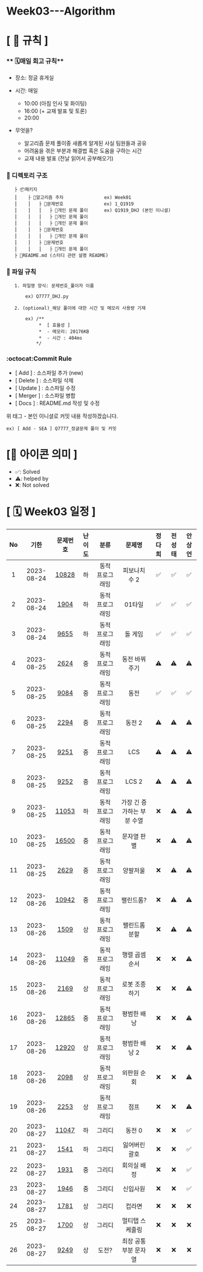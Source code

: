 # Week03---Algorithm

# **[ 🚫 규칙 ]**

### ** 🗓매일 회고 규칙**
- 장소: 정글 휴게실
- 시간: 매일
    - 10:00  (아침 인사 및 화이팅)
    - 16:00  (+ 교재 발표 및 토론)
    - 20:00  
    
- 무엇을?
    - 알고리즘 문제 풀이중 새롭게 알게된 사실 팀원들과 공유
    - 어려움을 겪은 부분과 해결법 혹은 도움을 구하는 시간
    - 교재 내용 발표 (전날 읽어서 공부해오기)

### **📌 디렉토리 구조**

       ├ 📦패키지
       ⎮    ├ 📁알고리즘 주차               ex) Week01
       ⎮    ⎮   ├ 📁문제번호               ex) 1_Q1919
       ⎮    ⎮   ⎮   ├︎ 📃개인 문제 풀이      ex) Q1919_DHJ (본인 이니셜)
       ⎮    ⎮   ⎮   ├︎ 📃개인 문제 풀이
       ⎮    ⎮   ⎮   ├ 📃개인 문제 풀이
       ⎮    ⎮   ├ 📁문제번호  
       ⎮    ⎮   ⎮   ├︎ 📃개인 문제 풀이
       ⎮    ⎮   ├ 📁문제번호
       ⎮    ⎮   ⎮   ├ 📃개인 문제 풀이
       ├ 📝README.md (스터디 관련 설명 README)


### **📌 파일 규칙**

       1. 파일명 양식: 문제번호_풀이자 이름
   
           ex) Q7777_DHJ.py

       2. (optional)_해당 풀이에 대한 시간 및 메모리 사용량 기재
           
           ex) /**
                *  [ 효율성 ]
                *  - 메모리: 20176KB
                *  - 시간 : 404ms
               */

### **:octocat:Commit Rule** ###
- [ Add ]    : 소스파일 추가 (new)
- [ Delete ] : 소스파일 삭제
- [ Update ] : 소스파일 수정
- [ Merger ] : 소스파일 병합
- [ Docs ]   : README.md 작성 및 수정

위 태그 - 본인 이니셜로 커밋 내용 작성하겠습니다.

    ex) [ Add - SEA ] Q7777_정글문제 풀이 및 커밋

# **[📌 아이콘 의미 ]**
- ✅: Solved
- ⚠️: helped by
- ❌: Not solved

# **[ 🗓 Week03 일정 ]**

|No|기한|문제번호|난이도|분류|문제명|정다희|전성태|안상언|
|:-:|:------:|:-----:|:-------:|:-----:|:-----:|:-----:|:-----:|:-----:|
|1|2023-08-24|[10828](https://www.acmicpc.net/problem/2748)|하|동적 프로그래밍|피보나치 수 2|✅|✅|✅|
|2|2023-08-24|[1904](https://www.acmicpc.net/problem/1904)|하|동적 프로그래밍|01타일|✅|✅|✅|
|3|2023-08-24|[9655](https://www.acmicpc.net/problem/9655)|하|동적 프로그래밍|돌 게임|✅|✅|✅|
|4|2023-08-25|[2624](https://www.acmicpc.net/problem/2624)|중|동적 프로그래밍|동전 바꿔주기|⚠️|⚠️|⚠️|
|5|2023-08-25|[9084](https://www.acmicpc.net/problem/9084)|중|동적 프로그래밍|동전|✅|✅|✅|
|6|2023-08-25|[2294](https://www.acmicpc.net/problem/2294)|중|동적 프로그래밍|동전 2|⚠️|⚠️|⚠️|
|7|2023-08-25|[9251](https://www.acmicpc.net/problem/9251)|중|동적 프로그래밍|LCS|⚠️|⚠️|⚠️|
|8|2023-08-25|[9252](https://www.acmicpc.net/problem/27489252)|중|동적 프로그래밍|LCS 2|⚠️|⚠️|⚠️|
|9|2023-08-25|[11053](https://www.acmicpc.net/problem/11053)|하|동적 프로그래밍|가장 긴 증가하는 부분 수열|❌|⚠️|⚠️|
|10|2023-08-25|[16500](https://www.acmicpc.net/problem/16500)|중|동적 프로그래밍|문자열 판별|❌|⚠️|⚠️|
|11|2023-08-25|[2629](https://www.acmicpc.net/problem/2629)|중|동적 프로그래밍|양팔저울|❌|⚠️|⚠️|
|12|2023-08-26|[10942](https://www.acmicpc.net/problem/10942)|중|동적 프로그래밍|팰린드롬?|❌|⚠️|⚠️|
|13|2023-08-26|[1509](https://www.acmicpc.net/problem/1509)|상|동적 프로그래밍|팰린드롬 분할|❌|⚠️|⚠️|
|14|2023-08-26|[11049](https://www.acmicpc.net/problem/11049)|중|동적 프로그래밍|행렬 곱셈 순서|❌|❌|⚠️|
|15|2023-08-26|[2169](https://www.acmicpc.net/problem/2169)|상|동적 프로그래밍|로봇 조종하기|❌|❌|⚠️|
|16|2023-08-26|[12865](https://www.acmicpc.net/problem/12865)|중|동적 프로그래밍|평범한 배낭|❌|❌|⚠️|
|17|2023-08-26|[12920](https://www.acmicpc.net/problem/12920)|상|동적 프로그래밍|평범한 배낭 2|❌|❌|⚠️|
|18|2023-08-26|[2098](https://www.acmicpc.net/problem/2098)|상|동적 프로그래밍|외판원 순회|❌|❌|⚠️|
|19|2023-08-26|[2253](https://www.acmicpc.net/problem/2253)|상|동적 프로그래밍|점프|❌|❌|⚠️|
|20|2023-08-27|[11047](https://www.acmicpc.net/problem/11047)|하|그리디|동전 0|❌|❌|✅|
|21|2023-08-27|[1541](https://www.acmicpc.net/problem/1541)|하|그리디|잃어버린 괄호|❌|❌|✅|
|22|2023-08-27|[1931](https://www.acmicpc.net/problem/1931)|중|그리디|회의실 배정|❌|❌|✅|
|23|2023-08-27|[1946](https://www.acmicpc.net/problem/1946)|중|그리디|신입사원|❌|❌|✅|
|24|2023-08-27|[1781](https://www.acmicpc.net/problem/1781)|상|그리디|컵라면|❌|❌|❌|
|25|2023-08-27|[1700](https://www.acmicpc.net/problem/1700)|상|그리디|멀티탭 스케줄링|❌|❌|❌|
|26|2023-08-27|[9249](https://www.acmicpc.net/problem/9249)|상|도전?|최장 공통 부분 문자열|❌|❌|❌|

